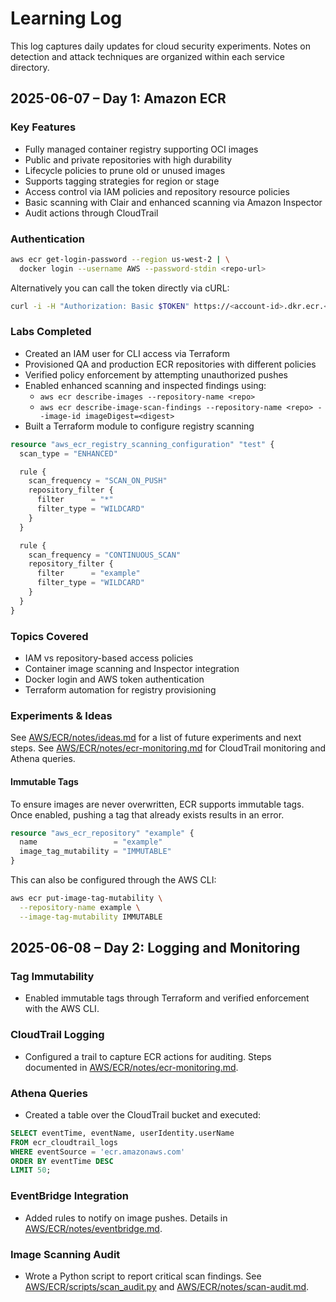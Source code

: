 # Learning Log

This log captures daily updates for cloud security experiments. Notes on detection and attack techniques are organized within each service directory.

## 2025-06-07 – Day 1: Amazon ECR

### Key Features

- Fully managed container registry supporting OCI images
- Public and private repositories with high durability
- Lifecycle policies to prune old or unused images
- Supports tagging strategies for region or stage
- Access control via IAM policies and repository resource policies
- Basic scanning with Clair and enhanced scanning via Amazon Inspector
- Audit actions through CloudTrail

### Authentication

```bash
aws ecr get-login-password --region us-west-2 | \
  docker login --username AWS --password-stdin <repo-url>
```

Alternatively you can call the token directly via cURL:

```bash
curl -i -H "Authorization: Basic $TOKEN" https://<account-id>.dkr.ecr.<region>.amazonaws.com
```

### Labs Completed

- Created an IAM user for CLI access via Terraform
- Provisioned QA and production ECR repositories with different policies
- Verified policy enforcement by attempting unauthorized pushes
- Enabled enhanced scanning and inspected findings using:
  - `aws ecr describe-images --repository-name <repo>`
  - `aws ecr describe-image-scan-findings --repository-name <repo> --image-id imageDigest=<digest>`
- Built a Terraform module to configure registry scanning

```terraform
resource "aws_ecr_registry_scanning_configuration" "test" {
  scan_type = "ENHANCED"

  rule {
    scan_frequency = "SCAN_ON_PUSH"
    repository_filter {
      filter      = "*"
      filter_type = "WILDCARD"
    }
  }

  rule {
    scan_frequency = "CONTINUOUS_SCAN"
    repository_filter {
      filter      = "example"
      filter_type = "WILDCARD"
    }
  }
}
```

### Topics Covered

- IAM vs repository-based access policies
- Container image scanning and Inspector integration
- Docker login and AWS token authentication
- Terraform automation for registry provisioning

### Experiments & Ideas

See [AWS/ECR/notes/ideas.md](AWS/ECR/notes/ideas.md) for a list of future experiments and next steps.
See [AWS/ECR/notes/ecr-monitoring.md](AWS/ECR/notes/ecr-monitoring.md) for CloudTrail monitoring and Athena queries.

#### Immutable Tags

To ensure images are never overwritten, ECR supports immutable tags. Once enabled, pushing a tag that already exists results in an error.

```terraform
resource "aws_ecr_repository" "example" {
  name                 = "example"
  image_tag_mutability = "IMMUTABLE"
}
```

This can also be configured through the AWS CLI:

```bash
aws ecr put-image-tag-mutability \
  --repository-name example \
  --image-tag-mutability IMMUTABLE
```


## 2025-06-08 – Day 2: Logging and Monitoring

### Tag Immutability
- Enabled immutable tags through Terraform and verified enforcement with the AWS CLI.

### CloudTrail Logging
- Configured a trail to capture ECR actions for auditing. Steps documented in [AWS/ECR/notes/ecr-monitoring.md](AWS/ECR/notes/ecr-monitoring.md).

### Athena Queries
- Created a table over the CloudTrail bucket and executed:

```sql
SELECT eventTime, eventName, userIdentity.userName
FROM ecr_cloudtrail_logs
WHERE eventSource = 'ecr.amazonaws.com'
ORDER BY eventTime DESC
LIMIT 50;
```

### EventBridge Integration
- Added rules to notify on image pushes. Details in [AWS/ECR/notes/eventbridge.md](AWS/ECR/notes/eventbridge.md).

### Image Scanning Audit
- Wrote a Python script to report critical scan findings. See [AWS/ECR/scripts/scan_audit.py](AWS/ECR/scripts/scan_audit.py) and [AWS/ECR/notes/scan-audit.md](AWS/ECR/notes/scan-audit.md).
